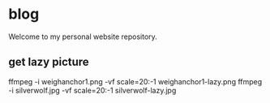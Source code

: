 # blog
Welcome to my personal website repository. 


## get lazy picture
ffmpeg -i weighanchor1.png -vf scale=20:-1 weighanchor1-lazy.png
ffmpeg -i silverwolf.jpg -vf scale=20:-1 silverwolf-lazy.jpg